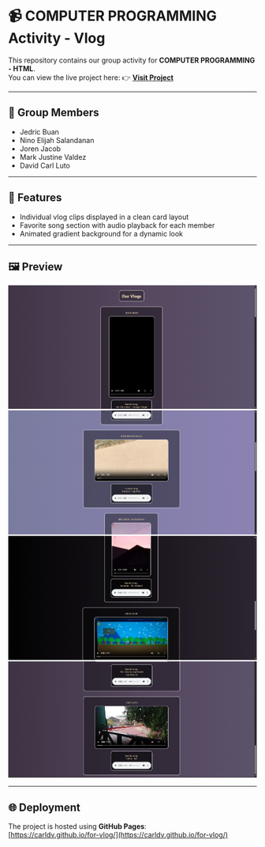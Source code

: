 # 📹 COMPUTER PROGRAMMING Activity - Vlog

This repository contains our group activity for **COMPUTER PROGRAMMING - HTML**.  
You can view the live project here: 👉 [**Visit Project**](https://carldv.github.io/for-vlog/)

---

## 👥 Group Members
- Jedric Buan  
- Nino Elijah Salandanan  
- Joren Jacob  
- Mark Justine Valdez  
- David Carl Luto  

---

## 🎥 Features
- Individual vlog clips displayed in a clean card layout  
- Favorite song section with audio playback for each member  
- Animated gradient background for a dynamic look  

---

## 🖼️ Preview
![Screenshot](screenshot.png)
![Screenshot](screenshot2.png)
![Screenshot](screenshot3.png)
![Screenshot](screenshot4.png)

---

## 🌐 Deployment
The project is hosted using **GitHub Pages**:  
[https://carldv.github.io/for-vlog/](https://carldv.github.io/for-vlog/)
